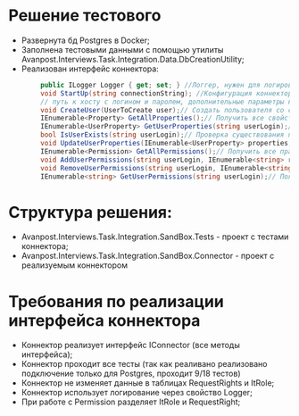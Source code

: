 # Решение тестового
* Развернута бд Postgres в Docker;
* Заполнена тестовыми данными с помощью утилиты Avanpost.Interviews.Task.Integration.Data.DbCreationUtility;
* Реализован интерфейс коннектора:
```csharp
        public ILogger Logger { get; set; } //Логгер, нужен для логирования в тестах
        void StartUp(string connectionString); //Конфигурация коннектора через строку подключения (настройки для подключения к ресурсу(строка подключения к бд, 
        // путь к хосту с логином и паролем, дополнительные параметры конфигурации бизнес-логики и тд, формат любой, например: "key1=value1;key2=value2...";
        void CreateUser(UserToCreate user);// Создать пользователя со свойствами
        IEnumerable<Property> GetAllProperties();// Получить все свойства, которые можно получить для пользователя, пароль тоже свойство
        IEnumerable<UserProperty> GetUserProperties(string userLogin);// Получить все значения свойств пользователя
        bool IsUserExists(string userLogin);// Проверка существования пользователя
        void UpdateUserProperties(IEnumerable<UserProperty> properties, string userLogin);// Изменения значений свойств пользователя
        IEnumerable<Permission> GetAllPermissions();// Получить все права в системе
        void AddUserPermissions(string userLogin, IEnumerable<string> rightIds);// Добавить права пользователю в системе
        void RemoveUserPermissions(string userLogin, IEnumerable<string> rightIds);// Удалить права пользователю в системе
        IEnumerable<string> GetUserPermissions(string userLogin);// Получить права пользователя в системе
```

# Структура решения:
* Avanpost.Interviews.Task.Integration.SandBox.Tests - проект с тестами коннектора;
* Avanpost.Interviews.Task.Integration.SandBox.Connector - проект с реализуемым коннектором

# Требования по реализации интерфейса коннектора
* Коннектор реализует интерфейс IConnector (все методы интерфейса);
* Коннектор проходит все тесты (так как реаливано реализовано подключение только для Postgres, проходит 9/18 тестов)
* Коннектор не изменяет данные в таблицах RequestRights и ItRole;
* Коннектор использует логирование через свойство Logger;
* При работе с Permission разделяет ItRole и RequestRight;


